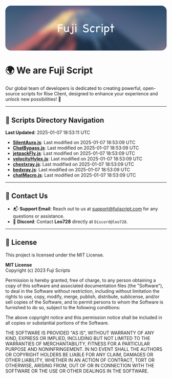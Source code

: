 ![Banner](.github/b.webp)

# 🌍 **We are Fuji Script**

Our global team of developers is dedicated to creating powerful, open-source scripts for Rise Client, designed to enhance your experience and unlock new possibilities! 🌟

---
<!-- SCRIPTS_NAVIGATION_START -->
## 📂 **Scripts Directory Navigation**

**Last Updated**: 2025-01-07 18:53:11 UTC

- **[SilentAura.js](scripts/SilentAura.js)**: Last modified on 2025-01-07 18:53:09 UTC
- **[ChatBypass.js](scripts/ChatBypass.js)**: Last modified on 2025-01-07 18:53:09 UTC
- **[jetpackFly.js](scripts/jetpackFly.js)**: Last modified on 2025-01-07 18:53:09 UTC
- **[velocityHylex.js](scripts/velocityHylex.js)**: Last modified on 2025-01-07 18:53:09 UTC
- **[chestxray.js](scripts/chestxray.js)**: Last modified on 2025-01-07 18:53:09 UTC
- **[bedxray.js](scripts/bedxray.js)**: Last modified on 2025-01-07 18:53:09 UTC
- **[chatMacro.js](scripts/chatMacro.js)**: Last modified on 2025-01-07 18:53:09 UTC

<!-- SCRIPTS_NAVIGATION_END -->

---

## 💬 **Contact Us**  
- 📬 **Support Email**: Reach out to us at [support@fujiscript.com](mailto:support@fujiscript.com) for any questions or assistance.  
- 💬 **Discord**: Contact **Leo728** directly at `Discord@leo728`.

---

## 📜 **License**

This project is licensed under the MIT License.  

**MIT License**  
Copyright (c) 2023 Fuji Scripts  

Permission is hereby granted, free of charge, to any person obtaining a copy of this software and associated documentation files (the "Software"), to deal in the Software without restriction, including without limitation the rights to use, copy, modify, merge, publish, distribute, sublicense, and/or sell copies of the Software, and to permit persons to whom the Software is furnished to do so, subject to the following conditions:  

The above copyright notice and this permission notice shall be included in all copies or substantial portions of the Software.  

THE SOFTWARE IS PROVIDED "AS IS", WITHOUT WARRANTY OF ANY KIND, EXPRESS OR IMPLIED, INCLUDING BUT NOT LIMITED TO THE WARRANTIES OF MERCHANTABILITY, FITNESS FOR A PARTICULAR PURPOSE AND NONINFRINGEMENT. IN NO EVENT SHALL THE AUTHORS OR COPYRIGHT HOLDERS BE LIABLE FOR ANY CLAIM, DAMAGES OR OTHER LIABILITY, WHETHER IN AN ACTION OF CONTRACT, TORT OR OTHERWISE, ARISING FROM, OUT OF OR IN CONNECTION WITH THE SOFTWARE OR THE USE OR OTHER DEALINGS IN THE SOFTWARE.  
